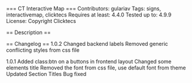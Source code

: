 === CT Interactive Map ===
Contributors: gulariav
Tags: signs, interactivemap, clicktecs
Requires at least: 4.4.0
Tested up to: 4.9.9
License: Copyright Clicktecs



== Description ==


== Changelog ==
1.0.2
Changed backend labels
Removed generic conflicting styles from css file

1.0.1
Added class:btn on a buttons in frontend layout
Changed some elements title 
Removed the font from css file, use default font from theme
Updated Section Titles
Bug fixed


